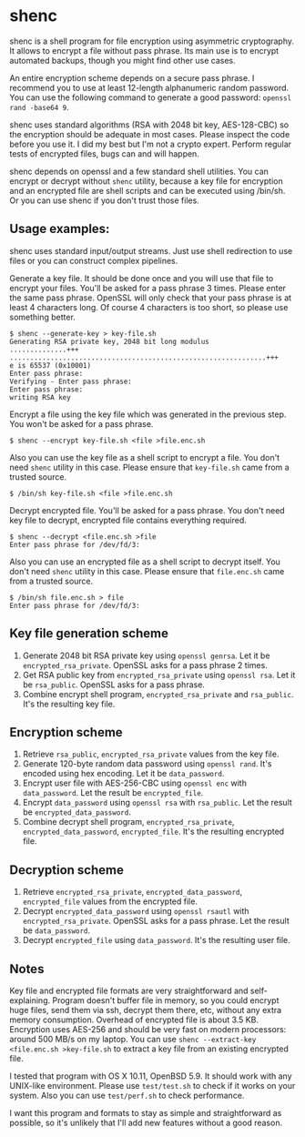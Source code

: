 # shenc

shenc is a shell program for file encryption using asymmetric cryptography.
It allows to encrypt a file without pass phrase.
Its main use is to encrypt automated backups, though you might find other use cases.

An entire encryption scheme depends on a secure pass phrase.
I recommend you to use at least 12-length alphanumeric random password.
You can use the following command to generate a good password: `openssl rand -base64 9`.

shenc uses standard algorithms (RSA with 2048 bit key, AES-128-CBC)
so the encryption should be adequate in most cases.
Please inspect the code before you use it. I did my best but I'm not a crypto expert.
Perform regular tests of encrypted files, bugs can and will happen.

shenc depends on openssl and a few standard shell utilities.
You can encrypt or decrypt without `shenc` utility, because a key file for encryption and an encrypted file
are shell scripts and can be executed using /bin/sh. Or you can use shenc if you don't trust those files.

## Usage examples:

shenc uses standard input/output streams. Just use shell redirection to use files or you can construct
complex pipelines.

Generate a key file. It should be done once and you will use that file to encrypt your files.
You'll be asked for a pass phrase 3 times. Please enter the same pass phrase.
OpenSSL will only check that your pass phrase is at least 4 characters long.
Of course 4 characters is too short, so please use something better.
```
$ shenc --generate-key > key-file.sh
Generating RSA private key, 2048 bit long modulus
..............+++
...............................................................+++
e is 65537 (0x10001)
Enter pass phrase:
Verifying - Enter pass phrase:
Enter pass phrase:
writing RSA key
```

Encrypt a file using the key file which was generated in the previous step. You won't be asked for a pass phrase.
```
$ shenc --encrypt key-file.sh <file >file.enc.sh
```

Also you can use the key file as a shell script to encrypt a file.
You don't need `shenc` utility in this case.
Please ensure that `key-file.sh` came from a trusted source.
```
$ /bin/sh key-file.sh <file >file.enc.sh
```

Decrypt encrypted file. You'll be asked for a pass phrase. You don't need key file to decrypt, encrypted file contains
everything required.
```
$ shenc --decrypt <file.enc.sh >file
Enter pass phrase for /dev/fd/3:
```

Also you can use an encrypted file as a shell script to decrypt itself. You don't need `shenc` utility in this case.
Please ensure that `file.enc.sh` came from a trusted source.
```
$ /bin/sh file.enc.sh > file
Enter pass phrase for /dev/fd/3:
```

## Key file generation scheme

1. Generate 2048 bit RSA private key using `openssl genrsa`. Let it be `encrypted_rsa_private`. OpenSSL asks for a pass phrase 2 times.
2. Get RSA public key from `encrypted_rsa_private` using `openssl rsa`. Let it be `rsa_public`. OpenSSL asks for a pass phrase.
3. Combine encrypt shell program, `encrypted_rsa_private` and `rsa_public`. It's the resulting key file.

## Encryption scheme

1. Retrieve `rsa_public`, `encrypted_rsa_private` values from the key file.
2. Generate 120-byte random data password using `openssl rand`. It's encoded using hex encoding. Let it be `data_password`.
3. Encrypt user file with AES-256-CBC using `openssl enc` with `data_password`. Let the result be `encrypted_file`.
4. Encrypt `data_password` using `openssl rsa` with `rsa_public`. Let the result be `encrypted_data_password`.
5. Combine decrypt shell program, `encrypted_rsa_private`, `encrypted_data_password`, `encrypted_file`. It's the resulting encrypted file.

## Decryption scheme

1. Retrieve `encrypted_rsa_private`, `encrypted_data_password`, `encrypted_file` values from the encrypted file.
2. Decrypt `encrypted_data_password` using `openssl rsautl` with `encrypted_rsa_private`. OpenSSL asks for a pass phrase. Let the result be `data_password`.
3. Decrypt `encrypted_file` using `data_password`. It's the resulting user file.

## Notes

Key file and encrypted file formats are very straightforward and self-explaining.
Program doesn't buffer file in memory, so you could encrypt huge files, send them via ssh, decrypt them there, etc,
without any extra memory consumption.
Overhead of encrypted file is about 3.5 KB. Encryption uses AES-256 and should be very fast on modern processors: around 500 MB/s on my laptop.
You can use `shenc --extract-key <file.enc.sh >key-file.sh` to extract a key file from an existing encrypted file.

I tested that program with OS X 10.11, OpenBSD 5.9. It should work with any UNIX-like environment.
Please use `test/test.sh` to check if it works on your system. Also you can use `test/perf.sh` to check performance.

I want this program and formats to stay as simple and straightforward as possible,
so it's unlikely that I'll add new features without a good reason.
